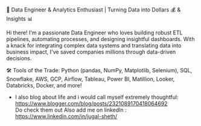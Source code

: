 
🚀 Data Engineer & Analytics Enthusiast | Turning Data into Dollars 💰 & Insights 📊

Hi there! I'm a passionate Data Engineer who loves building robust ETL pipelines, automating processes, and designing insightful dashboards. With a knack for integrating complex data systems and translating data into business impact, I've saved companies millions through data-driven decisions.

🛠️ Tools of the Trade: Python (pandas, NumPy, Matplotlib, Selenium), SQL, Snowflake, AWS, GCP, Airflow, Tableau, Power BI, Matillion, Looker, Databricks, Docker, and more!

- I also blog about life and i would call myself extremely thoughtful:  https://www.blogger.com/blog/posts/2321089170418064692  
Do check them out
Also add me on linkedln : https://www.linkedin.com/in/jugal-sheth/
<!---
jugalsheth/jugalsheth is a ✨ special ✨ repository because its `README.md` (this file) appears on your GitHub profile.
You can click the Preview link to take a look at your changes.
--->

